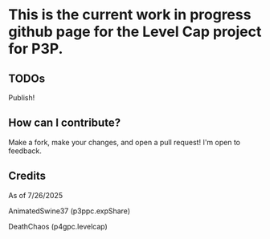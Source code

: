 # This is the current work in progress github page for the Level Cap project for P3P.

## TODOs

Publish!

## How can I contribute?

Make a fork, make your changes, and open a pull request! I'm open to feedback.

## Credits
As of 7/26/2025

AnimatedSwine37 (p3ppc.expShare)

DeathChaos (p4gpc.levelcap)